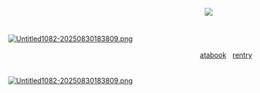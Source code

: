 ㅤㅤㅤㅤㅤㅤㅤㅤㅤㅤㅤㅤㅤㅤㅤㅤㅤㅤㅤㅤㅤㅤㅤㅤㅤㅤㅤㅤㅤㅤㅤ![](https://komarev.com/ghpvc/?username=2inq&color=b56f2a&style=flat-square&label=visits)

ㅤㅤㅤㅤㅤㅤㅤㅤㅤ ㅤㅤㅤㅤㅤㅤㅤㅤㅤㅤㅤㅤㅤㅤㅤㅤㅤㅤㅤ  [![Untitled1082-20250830183809.png](https://i.postimg.cc/vHdYMCDf/Untitled1082-20250830183809.png)](https://postimg.cc/s1wd46Yg)

 ㅤ ㅤㅤㅤㅤㅤㅤㅤㅤ ㅤㅤㅤㅤㅤㅤㅤㅤㅤㅤㅤ  ㅤㅤㅤㅤ ㅤㅤㅤㅤㅤ[atabook](https://sk8r.atabook.org)ㅤ[rentry](https://rentry.co/demusicaligera)

 ㅤㅤㅤㅤㅤㅤㅤㅤㅤ ㅤㅤㅤㅤㅤㅤㅤㅤㅤㅤㅤㅤㅤㅤㅤㅤㅤㅤㅤ [![Untitled1082-20250830183809.png](https://i.postimg.cc/vHdYMCDf/Untitled1082-20250830183809.png)](https://postimg.cc/s1wd46Yg)

